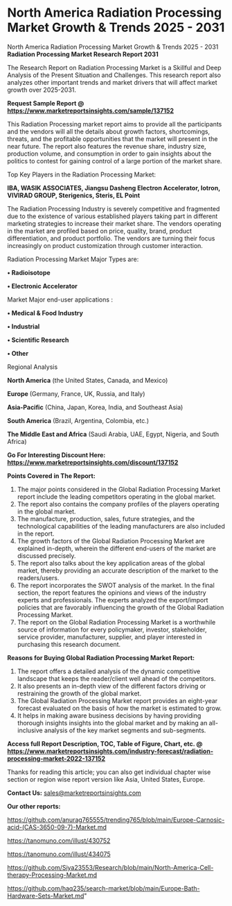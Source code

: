 # North America Radiation Processing Market Growth & Trends 2025 - 2031
North America Radiation Processing Market Growth & Trends 2025 - 2031
<strong>Radiation Processing Market Research Report 2031</strong>

The Research Report on Radiation Processing Market is a Skillful and Deep Analysis of the Present Situation and Challenges. This research report also analyzes other important trends and market drivers that will affect market growth over 2025-2031.

<strong>Request Sample Report @ <a href=https://www.marketreportsinsights.com/sample/137152>https://www.marketreportsinsights.com/sample/137152</a></strong>

This Radiation Processing market report aims to provide all the participants and the vendors will all the details about growth factors, shortcomings, threats, and the profitable opportunities that the market will present in the near future. The report also features the revenue share, industry size, production volume, and consumption in order to gain insights about the politics to contest for gaining control of a large portion of the market share.

Top Key Players in the Radiation Processing Market:

<strong>IBA, WASIK ASSOCIATES, Jiangsu Dasheng Electron Accelerator, Iotron, VIVIRAD GROUP, Sterigenics, Steris, EL Point</strong>

The Radiation Processing Industry is severely competitive and fragmented due to the existence of various established players taking part in different marketing strategies to increase their market share. The vendors operating in the market are profiled based on price, quality, brand, product differentiation, and product portfolio. The vendors are turning their focus increasingly on product customization through customer interaction.

Radiation Processing Market Major Types are:

<strong>• Radioisotope

• Electronic Accelerator</strong>

Market Major end-user applications :

<strong>• Medical & Food Industry

• Industrial

• Scientific Research

• Other</strong>

Regional Analysis

</u><strong><b>North America</b></strong> (the United States, Canada, and Mexico)

<strong><b>Europe </b></strong>(Germany, France, UK, Russia, and Italy)

<strong><b>Asia-Pacific</b></strong> (China, Japan, Korea, India, and Southeast Asia)

<strong><b>South America</b></strong> (Brazil, Argentina, Colombia, etc.)

<strong><b>The Middle East and Africa</b></strong> (Saudi Arabia, UAE, Egypt, Nigeria, and South Africa)

<strong>Go For Interesting Discount Here: <a href=https://www.marketreportsinsights.com/discount/137152>https://www.marketreportsinsights.com/discount/137152</a></strong>

<strong>Points Covered in The Report:</strong>
<ol>
  <li>The major points considered in the Global Radiation Processing Market report include the leading competitors operating in the global market.</li>
  <li>The report also contains the company profiles of the players operating in the global market.</li>
  <li>The manufacture, production, sales, future strategies, and the technological capabilities of the leading manufacturers are also included in the report.</li>
  <li>The growth factors of the Global Radiation Processing Market are explained in-depth, wherein the different end-users of the market are discussed precisely.</li>
  <li>The report also talks about the key application areas of the global market, thereby providing an accurate description of the market to the readers/users.</li>
  <li>The report incorporates the SWOT analysis of the market. In the final section, the report features the opinions and views of the industry experts and professionals. The experts analyzed the export/import policies that are favorably influencing the growth of the Global Radiation Processing Market.</li>
  <li>The report on the Global Radiation Processing Market is a worthwhile source of information for every policymaker, investor, stakeholder, service provider, manufacturer, supplier, and player interested in purchasing this research document.</li>
</ol>
<strong>Reasons for Buying Global Radiation Processing Market Report:</strong>

<ol>
  <li>The report offers a detailed analysis of the dynamic competitive landscape that keeps the reader/client well ahead of the competitors.</li>
  <li>It also presents an in-depth view of the different factors driving or restraining the growth of the global market.</li>
  <li>The Global Radiation Processing Market report provides an eight-year forecast evaluated on the basis of how the market is estimated to grow.</li>
  <li>It helps in making aware business decisions by having providing thorough insights insights into the global market and by making an all-inclusive analysis of the key market segments and sub-segments.</li>
</ol>
<strong>Access full Report Description, TOC, Table of Figure, Chart, etc. @ <a href=https://www.marketreportsinsights.com/industry-forecast/radiation-processing-market-2022-137152>https://www.marketreportsinsights.com/industry-forecast/radiation-processing-market-2022-137152</a></strong>


Thanks for reading this article; you can also get individual chapter wise section or region wise report version like Asia, United States, Europe.

<strong>Contact Us:</strong>
sales@marketreportsinsights.com

<strong>Our other reports:</strong>

<a href=https://github.com/anurag765555/trending765/blob/main/Europe-Carnosic-acid-(CAS-3650-09-7)-Market.md>https://github.com/anurag765555/trending765/blob/main/Europe-Carnosic-acid-(CAS-3650-09-7)-Market.md</a>

<a href=https://tanomuno.com/illust/430752>https://tanomuno.com/illust/430752</a>

<a href=https://tanomuno.com/illust/434075>https://tanomuno.com/illust/434075</a>

<a href=https://github.com/Siya23553/Research/blob/main/North-America-Cell-therapy-Processing-Market.md>https://github.com/Siya23553/Research/blob/main/North-America-Cell-therapy-Processing-Market.md</a>

<a href=https://github.com/haq235/search-market/blob/main/Europe-Bath-Hardware-Sets-Market.md>https://github.com/haq235/search-market/blob/main/Europe-Bath-Hardware-Sets-Market.md</a>"

